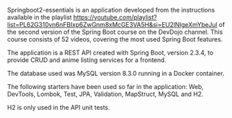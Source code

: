 Springboot2-essentials is an application developed from the instructions available in the playlist https://youtube.com/playlist?list=PL62G310vn6nFBIxp6ZwGnm8xMcGE3VA5H&si=EU2lNIgeXmYbeJul of the second version of the Spring Boot course on the DevDojo channel. This course consists of 52 videos, covering the most used Spring Boot features.

The application is a REST API created with Spring Boot, version 2.3.4, to provide CRUD and anime listing services for a frontend.

The database used was MySQL version 8.3.0 running in a Docker container.

The following starters have been used so far in the application: Web, DevTools, Lombok, Test, JPA, Validation, MapStruct, MySQL and H2.

H2 is only used in the API unit tests.
